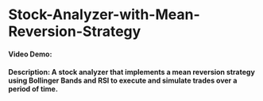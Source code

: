 # Stock-Analyzer-with-Mean-Reversion-Strategy
#### Video Demo:
#### Description: A stock analyzer that implements a mean reversion strategy using Bollinger Bands and RSI to execute and simulate trades over a period of time.
